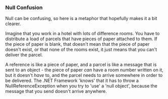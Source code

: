 ### Null Confusion
Null can be confusing, so here is a metaphor that hopefully makes it a bit clearer.

Imagine that you work in a hotel with lots of difference rooms. You have to distribute a load of parcels that have pieces of paper attached to them. If the piece of paper is blank, that doesn't mean that the piece of paper doesn't exist, or that none of the rooms exist, it just means that you can't deliver the parcel.

A reference is like a piece of paper, and a parcel is like a message that is sent to an object - the piece of paper *can* have a room number written on it, but it doesn't *have* to, and the parcel needs to arrive somewhere in order to be delivered. The .NET Framework 'knows' that it has to throw a NullReferenceException when you try to 'use' a 'null object', because the message that you send doesn't arrive anywhere.